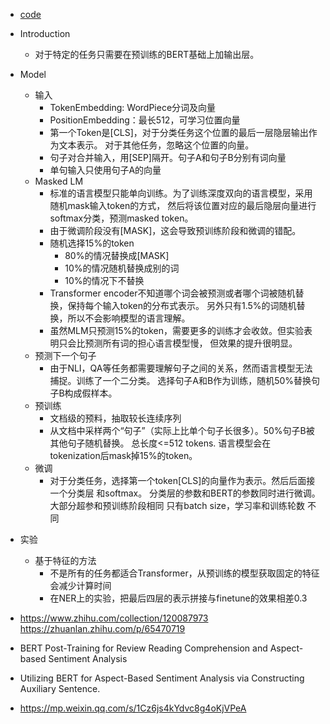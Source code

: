 - [code](https://allennlp.org/elmo)
- Introduction
    - 对于特定的任务只需要在预训练的BERT基础上加输出层。
- Model
    - 输入
        - TokenEmbedding: WordPiece分词及向量
        - PositionEmbedding：最长512，可学习位置向量
        - 第一个Token是[CLS]，对于分类任务这个位置的最后一层隐层输出作为文本表示。
        对于其他任务，忽略这个位置的向量。
        - 句子对合并输入，用[SEP]隔开。句子A和句子B分别有词向量
        - 单句输入只使用句子A的向量
    - Masked LM
        - 标准的语言模型只能单向训练。为了训练深度双向的语言模型，采用随机mask输入token的方式，
        然后将该位置对应的最后隐层向量进行softmax分类，预测masked token。
        - 由于微调阶段没有[MASK]，这会导致预训练阶段和微调的错配。
        - 随机选择15%的token
            - 80%的情况替换成[MASK]
            - 10%的情况随机替换成别的词
            - 10%的情况下不替换
        - Transformer encoder不知道哪个词会被预测或者哪个词被随机替换，保持每个输入token的分布式表示。
        另外只有1.5%的词随机替换，所以不会影响模型的语言理解。
        - 虽然MLM只预测15%的token，需要更多的训练才会收敛。但实验表明只会比预测所有词的担心语言模型慢，
        但效果的提升很明显。
    - 预测下一个句子
        - 由于NLI，QA等任务都需要理解句子之间的关系，然而语言模型无法捕捉。训练了一个二分类。
        选择句子A和B作为训练，随机50%替换句子B构成假样本。
    - 预训练
        - 文档级的预料，抽取较长连续序列
        - 从文档中采样两个“句子”（实际上比单个句子长很多）。50%句子B被其他句子随机替换。
        总长度<=512 tokens. 语言模型会在tokenization后mask掉15%的token。
    - 微调
        - 对于分类任务，选择第一个token[CLS]的向量作为表示。然后后面接一个分类层
        和softmax。 分类层的参数和BERT的参数同时进行微调。大部分超参和预训练阶段相同
        只有batch size，学习率和训练轮数 不同
- 实验
    - 基于特征的方法
        - 不是所有的任务都适合Transformer，从预训练的模型获取固定的特征会减少计算时间
        - 在NER上的实验，把最后四层的表示拼接与finetune的效果相差0.3


- https://www.zhihu.com/collection/120087973
https://zhuanlan.zhihu.com/p/65470719
- BERT Post-Training for Review Reading Comprehension and Aspect-based Sentiment Analysis
- Utilizing BERT for Aspect-Based Sentiment Analysis via Constructing Auxiliary Sentence.
- https://mp.weixin.qq.com/s/1Cz6js4kYdvc8g4oKjVPeA